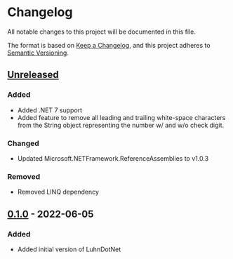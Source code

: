# Changelog
All notable changes to this project will be documented in this file.

The format is based on [Keep a Changelog](https://keepachangelog.com/en/1.0.0/),
and this project adheres to [Semantic Versioning](https://semver.org/spec/v2.0.0.html).

## [Unreleased]
### Added
- Added .NET 7 support
- Added feature to remove all leading and trailing white-space characters from the String object representing the number w/ and w/o check digit.

### Changed
- Updated Microsoft.NETFramework.ReferenceAssemblies to v1.0.3

### Removed
- Removed LINQ dependency

## [0.1.0] - 2022-06-05
### Added
- Added initial version of LuhnDotNet

[Unreleased]: https://github.com/shinji-san/LuhnDotNet/compare/v0.1.0...HEAD
[0.1.0]: https://github.com/shinji-san/LuhnDotNet/releases/tag/v0.1.0

